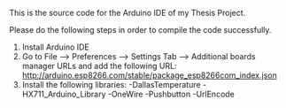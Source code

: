 This is the source code for the Arduino IDE of my Thesis Project.

Please do the following steps in order to compile the code successfully.

1) Install Arduino IDE
2) Go to File --> Preferences --> Settings Tab --> Additional boards manager URLs and add the following URL: http://arduino.esp8266.com/stable/package_esp8266com_index.json
3) Install the following libraries:
   -DallasTemperature
   -HX711_Arduino_Library
   -OneWire
   -Pushbutton
   -UrlEncode
